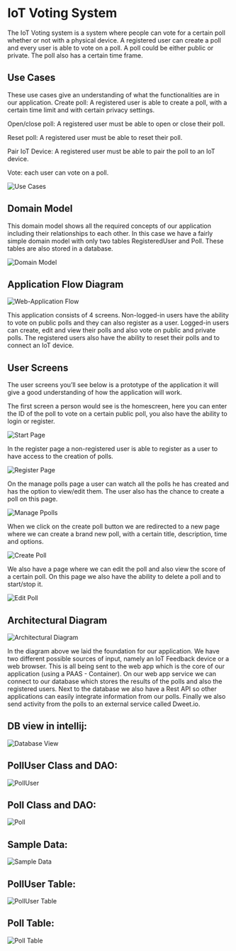 # IoT Voting System
The IoT Voting system is a system where people can vote for a certain poll whether or not with a physical device. A registered user can create a poll and every user is able to vote on a poll. A poll could be either public or private. The poll also has a certain time frame.

## Use Cases
These use cases give an understanding of what the functionalities are in our application.
Create poll: A registered user is able to create a poll, with a certain time limit and with certain privacy settings.

Open/close poll: A registered user must be able to open or close their poll.

Reset poll: A registered user must be able to reset their poll.

Pair IoT Device: A registered user must be able to pair the poll to an IoT device.

Vote: each user can vote on a poll.

![Use Cases](https://github.com/h578011/Dat250Oblig1/blob/master/Docs/UseCases.png?raw=true)

## Domain Model

This domain model shows all the required concepts of our application including their relationships to each other. In this case we have a fairly simple domain model with only two tables RegisteredUser and Poll. These tables are also stored in a database.

![Domain Model](https://github.com/h578011/Dat250Oblig1/blob/master/Docs/DomainModel.png?raw=true)

## Application Flow Diagram
![Web-Application Flow](https://github.com/h578011/Dat250Oblig1/blob/master/Docs/WebApplicationFlow.png?raw=true)

This application consists of 4 screens. Non-logged-in users have the ability to vote on public polls and they can also register as a user. Logged-in users can create, edit and view their polls and also vote on public and private polls. The registered users also have the ability to reset their polls and to connect an IoT device.

## User Screens

The user screens you’ll see below is a prototype of the application it will give a good understanding of how the application will work.

The first screen a person would see is the homescreen, here you can enter the ID of the poll to vote on a certain public poll, you also have the ability to login or register.

![Start Page](https://github.com/h578011/Dat250Oblig1/blob/master/Docs/StartPage.PNG?raw=true)

In the register page a non-registered user is able to register as a user to have access to the creation of polls.

![Register Page](https://github.com/h578011/Dat250Oblig1/blob/master/Docs/RegisterUser.PNG?raw=true)

On the manage polls page a user can watch all the polls he has created and has the option to view/edit them. The user also has the chance to create a poll on this page.

![Manage Ppolls](https://github.com/h578011/Dat250Oblig1/blob/master/Docs/ManagePolls.PNG?raw=true)

When we click on the create poll button we are redirected to a new page where we can create a brand new poll, with a certain title, description, time and options.

![Create Poll](https://github.com/h578011/Dat250Oblig1/blob/master/Docs/CreatePoll.PNG?raw=true)


We also have a page where we can edit the poll and also view the score of a certain poll. On this page we also have the ability to delete a poll and to start/stop it.

![Edit Poll](https://github.com/h578011/Dat250Oblig1/blob/master/Docs/EditPollPNG.PNG?raw=true)

## Architectural Diagram

![Architectural Diagram](https://github.com/h578011/Dat250Oblig1/blob/master/Docs/SystemArchitecture.png?raw=true)

In the diagram above we laid the foundation for our application. We have two different possible sources of input, namely an IoT Feedback device or a web browser. This is all being sent to the web app which is the core of our application (using a PAAS - Container). On our web app service we can connect to our database which stores the results of the polls and also the registered users. Next to the database we also have a Rest API so other applications can easily integrate information from our polls. Finally we also send activity from the polls to an external service called Dweet.io.

## DB view in intellij:

![Database View](https://github.com/h578011/Dat250Oblig1/blob/master/Docs/DataBaseView.PNG?raw=true)

## PollUser Class and DAO:

![PollUser](https://github.com/h578011/Dat250Oblig1/blob/master/Docs/PollUser.PNG?raw=true)

## Poll Class and DAO:

![Poll](https://github.com/h578011/Dat250Oblig1/blob/master/Docs/Poll.PNG?raw=true)

## Sample Data:


![Sample Data](https://github.com/h578011/Dat250Oblig1/blob/master/Docs/SampleData.PNG?raw=true)

## PollUser Table:

![PollUser Table](https://github.com/h578011/Dat250Oblig1/blob/master/Docs/PollUserTable.PNG?raw=true)

## Poll Table:

![Poll Table](https://github.com/h578011/Dat250Oblig1/blob/master/Docs/PollTable.PNG?raw=true)
